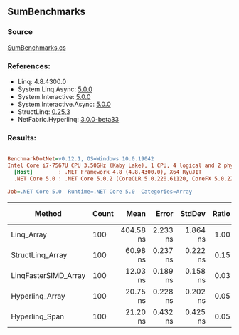 ﻿## SumBenchmarks

### Source
[SumBenchmarks.cs](../NetFabric.Hyperlinq.Benchmarks/Benchmarks/SumBenchmarks.cs)

### References:
- Linq: 4.8.4300.0
- System.Linq.Async: [5.0.0](https://www.nuget.org/packages/System.Linq.Async/5.0.0)
- System.Interactive: [5.0.0](https://www.nuget.org/packages/System.Interactive/5.0.0)
- System.Interactive.Async: [5.0.0](https://www.nuget.org/packages/System.Interactive.Async/5.0.0)
- StructLinq: [0.25.3](https://www.nuget.org/packages/StructLinq/0.25.3)
- NetFabric.Hyperlinq: [3.0.0-beta33](https://www.nuget.org/packages/NetFabric.Hyperlinq/3.0.0-beta33)

### Results:
``` ini

BenchmarkDotNet=v0.12.1, OS=Windows 10.0.19042
Intel Core i7-7567U CPU 3.50GHz (Kaby Lake), 1 CPU, 4 logical and 2 physical cores
  [Host]        : .NET Framework 4.8 (4.8.4300.0), X64 RyuJIT
  .NET Core 5.0 : .NET Core 5.0.2 (CoreCLR 5.0.220.61120, CoreFX 5.0.220.61120), X64 RyuJIT

Job=.NET Core 5.0  Runtime=.NET Core 5.0  Categories=Array  

```
|               Method | Count |      Mean |    Error |   StdDev | Ratio |  Gen 0 | Gen 1 | Gen 2 | Allocated |
|--------------------- |------ |----------:|---------:|---------:|------:|-------:|------:|------:|----------:|
|           Linq_Array |   100 | 404.58 ns | 2.233 ns | 1.864 ns |  1.00 | 0.0153 |     - |     - |      32 B |
|     StructLinq_Array |   100 |  60.98 ns | 0.237 ns | 0.222 ns |  0.15 |      - |     - |     - |         - |
| LinqFasterSIMD_Array |   100 |  12.03 ns | 0.189 ns | 0.158 ns |  0.03 |      - |     - |     - |         - |
|      Hyperlinq_Array |   100 |  20.75 ns | 0.228 ns | 0.202 ns |  0.05 |      - |     - |     - |         - |
|       Hyperlinq_Span |   100 |  21.20 ns | 0.432 ns | 0.425 ns |  0.05 |      - |     - |     - |         - |
